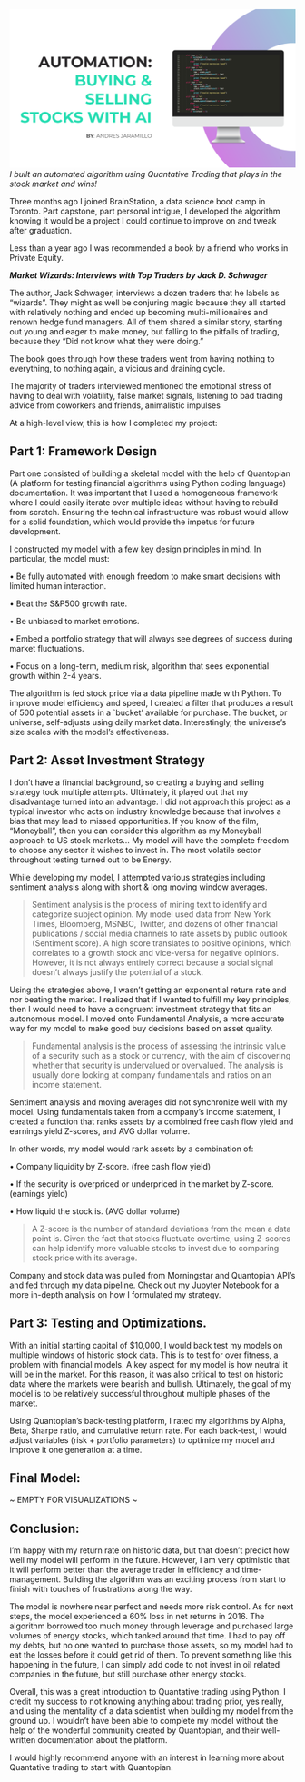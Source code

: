 ![My helpful screenshot](/assets/algoheader.png)
*I built an automated algorithm using Quantative Trading that plays in the stock market and wins!*

Three months ago I joined BrainStation, a data science boot camp in Toronto. Part capstone, part personal intrigue, I developed the algorithm knowing it would be a project I could continue to improve on and tweak after graduation. 

Less than a year ago I was recommended a book by a friend who works in Private Equity.

***Market Wizards: Interviews with Top Traders
by Jack D. Schwager***

The author, Jack Schwager, interviews a dozen traders that he labels as “wizards”. They might as well be conjuring magic because they all started with relatively nothing and ended up becoming multi-millionaires and renown hedge fund managers. All of them shared a similar story, starting out young and eager to make money, but falling to the pitfalls of trading, because they “Did not know what they were doing.” 

The book goes through how these traders went from having nothing to everything, to nothing again, a vicious and draining cycle.

The majority of traders interviewed mentioned the emotional stress of having to deal with volatility, false market signals, listening to bad trading advice from coworkers and friends, animalistic impulses 



At a high-level view, this is how I completed my project:

## Part 1: Framework Design 

Part one consisted of building a skeletal model with the help of Quantopian (A platform for testing financial algorithms using Python coding language) documentation. It was important that I used a homogeneous framework where I could easily iterate over multiple ideas without having to rebuild from scratch. Ensuring the technical infrastructure was robust would allow for a solid foundation, which would provide the impetus for future development.

I constructed my model with a few key design principles in mind. In particular, the model must:  


•	Be fully automated with enough freedom to make smart decisions with limited human interaction.  

•	Beat the S&P500 growth rate.  

•	Be unbiased to market emotions.  

•	Embed a portfolio strategy that will always see degrees of success during market fluctuations.  

•	Focus on a long-term, medium risk, algorithm that sees exponential growth within 2-4 years.  



The algorithm is fed stock price via a data pipeline made with Python. To improve model efficiency and speed, I created a filter that produces a result of 500 potential assets in a `bucket’ available for purchase. The bucket, or universe, self-adjusts using daily market data. Interestingly, the universe’s size scales with the model’s effectiveness. 

## Part 2: Asset Investment Strategy 

I don’t have a financial background, so creating a buying and selling strategy took multiple attempts. Ultimately, it played out that my disadvantage turned into an advantage. I did not approach this project as a typical investor who acts on industry knowledge because that involves a bias that may lead to missed opportunities. If you know of the film, “Moneyball”, then you can consider this algorithm as my Moneyball approach to US stock markets… My model will have the complete freedom to choose any sector it wishes to invest in. The most volatile sector throughout testing turned out to be Energy. 


While developing my model, I attempted various strategies including sentiment analysis along with short & long moving window averages.

>Sentiment analysis is the process of mining text to identify and categorize subject opinion. My model used data from New York Times, Bloomberg, MSNBC, Twitter, and dozens of other financial publications / social media channels to rate assets by public outlook (Sentiment score). A high score translates to positive opinions, which correlates to a growth stock and vice-versa for negative opinions. However, it is not always entirely correct because a social signal doesn’t always justify the potential of a stock.

Using the strategies above, I wasn’t getting an exponential return rate and nor beating the market. I realized that if I wanted to fulfill my key principles, then I would need to have a congruent investment strategy that fits an autonomous model. I moved onto Fundamental Analysis, a more accurate way for my model to make good buy decisions based on asset quality. 

>Fundamental analysis is the process of assessing the intrinsic value of a security such as a stock or currency, with the aim of discovering whether that security is undervalued or overvalued. The analysis is usually done looking at company fundamentals and ratios on an income statement.


Sentiment analysis and moving averages did not synchronize well with my model. Using fundamentals taken from a company’s income statement, I created a function that ranks assets by a combined free cash flow yield and earnings yield Z-scores, and AVG dollar volume. 

In other words, my model would rank assets by a combination of:

•	Company liquidity by Z-score. (free cash flow yield)  

•	If the security is overpriced or underpriced in the market by Z-score. (earnings yield)  

•	How liquid the stock is. (AVG dollar volume) 

>A Z-score is the number of standard deviations from the mean a data 	point is. Given the fact that stocks fluctuate overtime, using Z-scores can help identify 	more valuable stocks to invest due to comparing stock price with its average. 


Company and stock data was pulled from Morningstar and Quantopian API’s and fed through my data pipeline. Check out my Jupyter Notebook for a more in-depth analysis on how I formulated my strategy.  


## Part 3: Testing and Optimizations.

With an initial starting capital of $10,000, I would back test my models on multiple windows of historic stock data. This is to test for over fitness, a problem with financial models. A key aspect for my model is how neutral it will be in the market. For this reason, it was also critical to test on historic data where the markets were bearish and bullish. Ultimately, the goal of my model is to be relatively successful throughout multiple phases of the market. 

Using Quantopian’s back-testing platform, I rated my algorithms by Alpha, Beta, Sharpe ratio, and cumulative return rate. For each back-test, I would adjust variables (risk + portfolio parameters) to optimize my model and improve it one generation at a time. 


## Final Model:

~ EMPTY FOR VISUALIZATIONS ~













  


## Conclusion: 

I’m happy with my return rate on historic data, but that doesn’t predict how well my model will perform in the future. However, I am very optimistic that it will perform better than the average trader in efficiency and time-management. Building the algorithm was an exciting process from start to finish with touches of frustrations along the way. 

The model is nowhere near perfect and needs more risk control. As for next steps, the model experienced a 60% loss in net returns in 2016. The algorithm borrowed too much money through leverage and purchased large volumes of energy stocks, which tanked around that time. I had to pay off my debts, but no one wanted to purchase those assets, so my model had to eat the losses before it could get rid of them. To prevent something like this happening in the future, I can simply add code to not invest in oil related companies in the future, but still purchase other energy stocks. 

Overall, this was a great introduction to Quantative trading using Python. I credit my success to not knowing anything about trading prior, yes really, and using the mentality of a data scientist when building my model from the ground up. I wouldn’t have been able to complete my model without the help of the wonderful community created by Quantopian, and their well-written documentation about the platform.

I would highly recommend anyone with an interest in learning more about Quantative trading to start with Quantopian.







